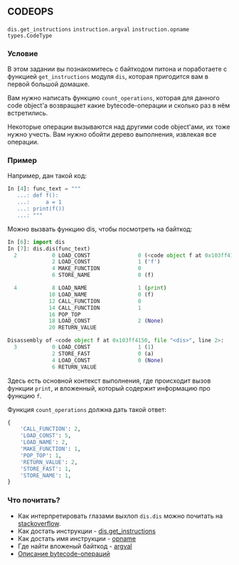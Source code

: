 ## CODEOPS

`dis.get_instructions` `instruction.argval` `instruction.opname` `types.CodeType`

### Условие

В этом задании вы познакомитесь с байткодом питона и поработаете с функцией `get_instructions` модуля `dis`, которая пригодится вам в первой большой домашке.

Вам нужно написать функцию `count_operations`, которая для данного code object'а возвращает какие bytecode-операции и сколько раз в нём встретились.

Некоторые операции вызываются над другими code object'ами, их тоже нужно учесть. Вам нужно обойти дерево выполнения, извлекая все операции.

### Пример

Например, дан такой код:

```python
In [4]: func_text = """
   ...: def f():
   ...:     a = 1
   ...: print(f())
   ...: """
```

Можно вызвать функцию dis, чтобы посмотреть на байткод:

```python
In [6]: import dis
In [7]: dis.dis(func_text)
  2           0 LOAD_CONST               0 (<code object f at 0x103ff4150, file "<dis>", line 2>)
              2 LOAD_CONST               1 ('f')
              4 MAKE_FUNCTION            0
              6 STORE_NAME               0 (f)

  4           8 LOAD_NAME                1 (print)
             10 LOAD_NAME                0 (f)
             12 CALL_FUNCTION            0
             14 CALL_FUNCTION            1
             16 POP_TOP
             18 LOAD_CONST               2 (None)
             20 RETURN_VALUE

Disassembly of <code object f at 0x103ff4150, file "<dis>", line 2>:
  3           0 LOAD_CONST               1 (1)
              2 STORE_FAST               0 (a)
              4 LOAD_CONST               0 (None)
              6 RETURN_VALUE
```

Здесь есть основной контекст выполнения, где происходит вызов функции `print`, и вложенный, который содержит информацию про функцию `f`.

Функция `count_operations` должна дать такой ответ:
```python
{
    'CALL_FUNCTION': 2,
    'LOAD_CONST': 5,
    'LOAD_NAME': 2,
    'MAKE_FUNCTION': 1,
    'POP_TOP': 1,
    'RETURN_VALUE': 2,
    'STORE_FAST': 1,
    'STORE_NAME': 1,
}
```

### Что почитать?

* Как интерпретировать глазами выхлоп `dis.dis` можно почитать на [stackoverflow](https://stackoverflow.com/a/47529318/1115624).
* Как достать инструкции - [dis.get_instructions](https://docs.python.org/3/library/dis.html#dis.get_instructions)
* Как достать имя инструкции - [opname](https://docs.python.org/3/library/dis.html#dis.Instruction.opname)
* Где найти вложеный байткод - [argval](https://docs.python.org/3/library/dis.html#dis.Instruction.argval)
* [Описание bytecode-операций](https://docs.python.org/3/library/dis.html#python-bytecode-instructions)
